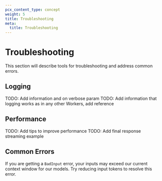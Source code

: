 ```yaml
---
pcx_content_type: concept
weight: 5
title: Troubleshooting
meta:
  title: Troubleshooting
---
```


# Troubleshooting

This section will describe tools for troubleshooting and address common errors.

## Logging

TODO: Add information and on verbose param
TODO: Add information that logging works as in any other Workers, add reference

## Performance

TODO: Add tips to improve performance
TODO: Add final response streaming example

## Common Errors

If you are getting a `BadInput` error, your inputs may exceed our current context window for our models. Try reducing input tokens to resolve this error.
